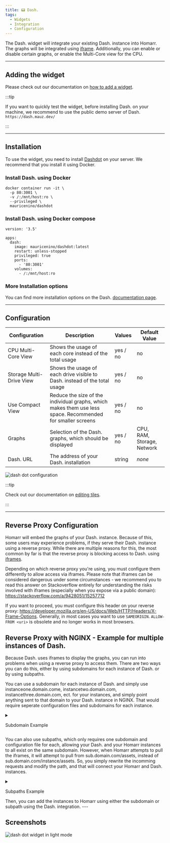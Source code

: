 ```yaml
---
title: 📟 Dash.
tags:
  - Widgets
  - Integration
  - Configuration
---
```



The Dash. widget will integrate your existing Dash. instance into Homarr. The graphs will be integrated using [iframe](https://developer.mozilla.org/en-US/docs/Web/HTML/Element/iframe).
Additionally, you can enable or disable certain graphs, or enable the Multi-Core view for the CPU.

---

## Adding the widget
Please check out our documentation on [how to add a widget](/docs/introduction/after-the-installation#adding-widgets).

:::tip

If you want to quickly test the widget, before installing Dash. on your machine, we recommend to use the public demo server of Dash.
`https://dash.mauz.dev/`

:::

---

## Installation
To use the widget, you need to install [Dashdot](https://github.com/MauriceNino/dashdot) on your server. We recommend that you install it using Docker.

### Install Dash. using Docker
```
docker container run -it \
  -p 80:3001 \
  -v /:/mnt/host:ro \
  --privileged \
  mauricenino/dashdot
```

### Install Dash. using Docker compose
```
version: '3.5'

apps:
  dash:
    image: mauricenino/dashdot:latest
    restart: unless-stopped
    privileged: true
    ports:
      - '80:3001'
    volumes:
      - /:/mnt/host:ro
```

### More Installation options
You can find more installation options on the Dash. [documentation page](https://getdashdot.com/docs/install).

---

## Configuration
| Configuration         | Description | Values | Default Value |
| --------------------- | ----------- | ------ | ------------- |
| CPU Multi-Core View | Shows the usage of each core instead of the total usage | yes / no | no |
| Storage Multi-Drive View | Shows the usage of each drive visible to Dash. instead of the total usage | yes / no | no |
| Use Compact View | Reduce the size of the individual graphs, which makes them use less space. Recommended for smaller screens | yes / no | no |
| Graphs | Selection of the Dash. graphs, which should be displayed | yes / no | CPU, RAM, Storage, Network |
| Dash. URL | The address of your Dash. installation | string | *none* |

![dash dot configuration](./img/dashDot/widget-dashdot-configuration.webp)

:::tip

Check out our documentation on [editing tiles](/docs/introduction/after-the-installation#organizing-and-re-arranging-your-dashboard).

:::

---

## Reverse Proxy Configuration
Homarr will embed the graphs of your Dash. instance.
Because of this, some users may experience problems, if they serve their Dash. instance using a reverse proxy.
While there are multiple reasons for this, the most common by far is that the reverse proxy is blocking access to Dash. using [iframes](https://developer.mozilla.org/en-US/docs/Web/HTML/Element/iframe).

Depending on which reverse proxy you're using, you must configure them differently to allow access via iframes.
Please note that iframes can be considered dangerous under some circumstances - we recommend you to read this answer on Stackoverflow entirely for understanding the risks involved with iframes (especially when you expose via a public domain): https://stackoverflow.com/a/9428051/15257712

If you want to proceed, you must configure this header on your reverse proxy: https://developer.mozilla.org/en-US/docs/Web/HTTP/Headers/X-Frame-Options. Generally, in most cases you want to use ``SAMEORIGIN``. ``ALLOW-FROM <uri>`` is obsolete and no longer works in most browsers.




## Reverse Proxy with NGINX - Example for multiple instances of Dash.
Because Dash. uses iframes to display the graphs, you can run into problems when using a reverse proxy to access them.  There are two ways you can do this, either by using subdomains for each instance of Dash. or by using subpaths.  

You can use a subdomain for each instance of Dash. and simply use instanceone.domain.come, instancetwo.domain.com, instancethree.domain.com, ect. for your instances, and simply point anything sent to that domain to your Dash. instance in NGINX.  That would require seperate configuration files and subdomains for each instance. 
<details><summary>

Subdomain Example

</summary>

You would need multiple configuration files, one for each subdomain/instance of Dash.  This is an example without SSL.  (run certbot with this file to enable SSL)  Replace the server_name and the ip and port of your docker container to match your environment.  The default port for Dash. is 3301

Instance 1
```
server{

listen 80;
listen [::]:80;

server_name instanceone.domain.com;

location / {
  proxy_pass http://ip.of.dash.container:port;
  }
}
```
Instance Two
```
server{

listen 80;
listen [::]:80;

server_name instancetwo.domain.com;

location / {
  proxy_pass http://ip.of.dash.container:port;
  }
}
```
Instance Three
```
server{

listen 80;
listen [::]:80;

server_name instancethree.domain.com;

location / {
  proxy_pass http://ip.of.dash.container:port;
  }
}
```

</details>

You can also use subpaths, which only requires one subdomain and configuration file for each, allowing your Dash. and your Homarr instances to all exist on the same subdomain.  However, when Homarr attempts to pull the iframes, it will attempt to pull from sub.domain.com/assets, instead of sub.domain.com/instance/assets.  So, you simply rewrite the incomming requests and modify the path, and that will connect your Homarr and Dash. instances.  
<details><summary>

Subpaths Example

</summary>

You only need one configuration file.  This is an example without SSL.  (run certbot with this file to enable SSL)  Replace the server_name and the ip and port of your docker container to match your environment.  The default port for Dash. is 3301  This configuration will allow you to use Homarr and reference the Dash. instances under the same domain/subdomain.

```
server{

listen 80;
listen [::]:80;

server_name dashboard.domain.com;

location / {
  proxy_pass http://ip.of.homarr.container:port;
  }
if ($http_referer ~ ^https?://dashboard.domain.com/instanceone) {
  rewrite !/(.*)$ /instanceone/$1 last;
  }
location /instanceone/ {
  proxy_pass http://ip.of.dash.container:port;
  }

if ($http_referer ~ ^https?://dashboard.domain.com/instancetwo) {
  rewrite !/(.*)$ /instancetwo/$1 last;
  }
location /instancetwo/ {
  proxy_pass http://ip.of.dash.container:port;
  }

if ($http_referer ~ ^https?://dashboard.domain.com/instancethree) {
  rewrite !/(.*)$ /instancethree/$1 last;
  }
location /instancethree/ {
  proxy_pass http://ip.of.dash.container:port;
  }

}
```

</details>
Then, you can add the instances to Homarr using either the subdomain or subpath using the Dash. integration.  
---

## Screenshots

![dash dot widget in light mode](./img/dashDot/widget-dashdot-light-mode.webp)
